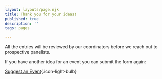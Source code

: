 ```yaml
---
layout: layouts/page.njk
title: Thank you for your ideas!
published: true
description: ''
tags: pages

---
```


All the entries will be reviewed by our coordinators before we reach out to prospective panelists.

If you have another idea for an event you can submit the form again:

[Suggest an Event](/suggest-an-event){.icon-light-bulb}

